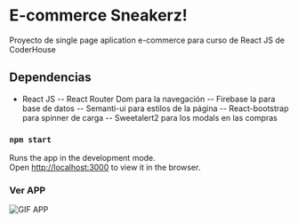 # E-commerce Sneakerz!

Proyecto de single page aplication e-commerce para curso de React JS de CoderHouse

## Dependencias

- React JS
-- React Router Dom para la navegación
-- Firebase la para base de datos
-- Semanti-ui para estilos de la página
-- React-bootstrap para spinner de carga 
-- Sweetalert2 para los modals en las compras 

### `npm start`

Runs the app in the development mode.\
Open [http://localhost:3000](http://localhost:3000) to view it in the browser.

### Ver APP

![GIF APP]()
